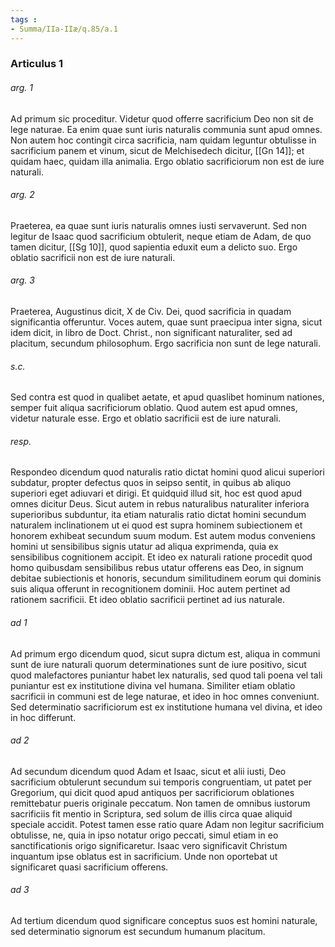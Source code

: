 ```yaml
---
tags : 
- Summa/IIa-IIæ/q.85/a.1
---
```


### Articulus 1

###### arg. 1
Ad primum sic proceditur. Videtur quod offerre sacrificium Deo non sit de lege naturae. Ea enim quae sunt iuris naturalis communia sunt apud omnes. Non autem hoc contingit circa sacrificia, nam quidam leguntur obtulisse in sacrificium panem et vinum, sicut de Melchisedech dicitur, [[Gn 14]]; et quidam haec, quidam illa animalia. Ergo oblatio sacrificiorum non est de iure naturali.

###### arg. 2
Praeterea, ea quae sunt iuris naturalis omnes iusti servaverunt. Sed non legitur de Isaac quod sacrificium obtulerit, neque etiam de Adam, de quo tamen dicitur, [[Sg 10]], quod sapientia eduxit eum a delicto suo. Ergo oblatio sacrificii non est de iure naturali.

###### arg. 3
Praeterea, Augustinus dicit, X de Civ. Dei, quod sacrificia in quadam significantia offeruntur. Voces autem, quae sunt praecipua inter signa, sicut idem dicit, in libro de Doct. Christ., non significant naturaliter, sed ad placitum, secundum philosophum. Ergo sacrificia non sunt de lege naturali.

###### s.c.
Sed contra est quod in qualibet aetate, et apud quaslibet hominum nationes, semper fuit aliqua sacrificiorum oblatio. Quod autem est apud omnes, videtur naturale esse. Ergo et oblatio sacrificii est de iure naturali.

###### resp.
Respondeo dicendum quod naturalis ratio dictat homini quod alicui superiori subdatur, propter defectus quos in seipso sentit, in quibus ab aliquo superiori eget adiuvari et dirigi. Et quidquid illud sit, hoc est quod apud omnes dicitur Deus. Sicut autem in rebus naturalibus naturaliter inferiora superioribus subduntur, ita etiam naturalis ratio dictat homini secundum naturalem inclinationem ut ei quod est supra hominem subiectionem et honorem exhibeat secundum suum modum. Est autem modus conveniens homini ut sensibilibus signis utatur ad aliqua exprimenda, quia ex sensibilibus cognitionem accipit. Et ideo ex naturali ratione procedit quod homo quibusdam sensibilibus rebus utatur offerens eas Deo, in signum debitae subiectionis et honoris, secundum similitudinem eorum qui dominis suis aliqua offerunt in recognitionem dominii. Hoc autem pertinet ad rationem sacrificii. Et ideo oblatio sacrificii pertinet ad ius naturale.

###### ad 1
Ad primum ergo dicendum quod, sicut supra dictum est, aliqua in communi sunt de iure naturali quorum determinationes sunt de iure positivo, sicut quod malefactores puniantur habet lex naturalis, sed quod tali poena vel tali puniantur est ex institutione divina vel humana. Similiter etiam oblatio sacrificii in communi est de lege naturae, et ideo in hoc omnes conveniunt. Sed determinatio sacrificiorum est ex institutione humana vel divina, et ideo in hoc differunt.

###### ad 2
Ad secundum dicendum quod Adam et Isaac, sicut et alii iusti, Deo sacrificium obtulerunt secundum sui temporis congruentiam, ut patet per Gregorium, qui dicit quod apud antiquos per sacrificiorum oblationes remittebatur pueris originale peccatum. Non tamen de omnibus iustorum sacrificiis fit mentio in Scriptura, sed solum de illis circa quae aliquid speciale accidit. Potest tamen esse ratio quare Adam non legitur sacrificium obtulisse, ne, quia in ipso notatur origo peccati, simul etiam in eo sanctificationis origo significaretur. Isaac vero significavit Christum inquantum ipse oblatus est in sacrificium. Unde non oportebat ut significaret quasi sacrificium offerens.

###### ad 3
Ad tertium dicendum quod significare conceptus suos est homini naturale, sed determinatio signorum est secundum humanum placitum.


